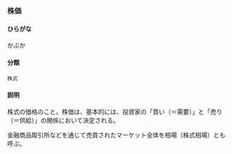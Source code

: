 <div style="display:none;">

## [あ行](securities-terms?id=あ行)
## [か行](securities-terms?id=か行)

</div>

### 株価

#### ひらがな

かぶか

#### 分類

`株式`

#### 説明

株式の価格のこと。株価は、基本的には、投資家の「買い（＝需要）」と「売り（＝供給）」の関係において決定される。
金融商品取引所などを通じて売買されたマーケット全体を相場（株式相場）とも呼ぶ。

<div style="display:none;">

## [さ行](securities-terms?id=さ行)
## [た行](securities-terms?id=た行)
## [な行](securities-terms?id=な行)
## [は行](securities-terms?id=は行)
## [ま行](securities-terms?id=ま行)
## [や行](securities-terms?id=や行)
## [ら行](securities-terms?id=ら行)
## [わ行](securities-terms?id=わ行)
## [英数字・記号](securities-terms?id=英数字・記号)

</div>

